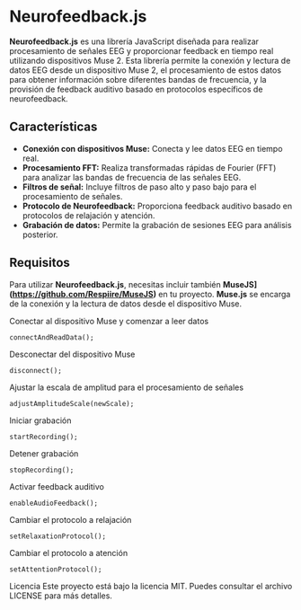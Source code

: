 # Neurofeedback.js

**Neurofeedback.js** es una librería JavaScript diseñada para realizar procesamiento de señales EEG y proporcionar feedback en tiempo real utilizando dispositivos Muse 2. Esta librería permite la conexión y lectura de datos EEG desde un dispositivo Muse 2, el procesamiento de estos datos para obtener información sobre diferentes bandas de frecuencia, y la provisión de feedback auditivo basado en protocolos específicos de neurofeedback.

## Características

- **Conexión con dispositivos Muse:** Conecta y lee datos EEG en tiempo real.
- **Procesamiento FFT:** Realiza transformadas rápidas de Fourier (FFT) para analizar las bandas de frecuencia de las señales EEG.
- **Filtros de señal:** Incluye filtros de paso alto y paso bajo para el procesamiento de señales.
- **Protocolo de Neurofeedback:** Proporciona feedback auditivo basado en protocolos de relajación y atención.
- **Grabación de datos:** Permite la grabación de sesiones EEG para análisis posterior.

## Requisitos

Para utilizar **Neurofeedback.js**, necesitas incluir también **MuseJS](https://github.com/Respiire/MuseJS)** en tu proyecto. **Muse.js** se encarga de la conexión y la lectura de datos desde el dispositivo Muse.

Conectar al dispositivo Muse y comenzar a leer datos
```
connectAndReadData();
```

Desconectar del dispositivo Muse
```
disconnect();
```

Ajustar la escala de amplitud para el procesamiento de señales
```
adjustAmplitudeScale(newScale);
```

Iniciar grabación
```
startRecording();
```

Detener grabación
```
stopRecording();
```

Activar feedback auditivo
```
enableAudioFeedback();
```
Cambiar el protocolo a relajación
```
setRelaxationProtocol();
```
Cambiar el protocolo a atención
```
setAttentionProtocol();
```

Licencia
Este proyecto está bajo la licencia MIT. Puedes consultar el archivo LICENSE para más detalles.
